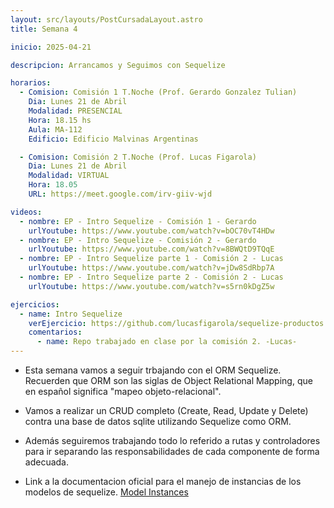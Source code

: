 ```yaml
---
layout: src/layouts/PostCursadaLayout.astro
title: Semana 4

inicio: 2025-04-21

descripcion: Arrancamos y Seguimos con Sequelize

horarios:
  - Comision: Comisión 1 T.Noche (Prof. Gerardo Gonzalez Tulian)
    Dia: Lunes 21 de Abril
    Modalidad: PRESENCIAL
    Hora: 18.15 hs
    Aula: MA-112
    Edificio: Edificio Malvinas Argentinas

  - Comision: Comisión 2 T.Noche (Prof. Lucas Figarola)
    Dia: Lunes 21 de Abril
    Modalidad: VIRTUAL
    Hora: 18.05
    URL: https://meet.google.com/irv-giiv-wjd

videos:
  - nombre: EP - Intro Sequelize - Comisión 1 - Gerardo
    urlYoutube: https://www.youtube.com/watch?v=bOC70vT4HDw
  - nombre: EP - Intro Sequelize - Comisión 2 - Gerardo
    urlYoutube: https://www.youtube.com/watch?v=8BWQtD9TQqE
  - nombre: EP - Intro Sequelize parte 1 - Comisión 2 - Lucas
    urlYoutube: https://www.youtube.com/watch?v=jDw8SdRbp7A
  - nombre: EP - Intro Sequelize parte 2 - Comisión 2 - Lucas
    urlYoutube: https://www.youtube.com/watch?v=s5rn0kDgZ5w

ejercicios:
  - name: Intro Sequelize
    verEjercicio: https://github.com/lucasfigarola/sequelize-productos
    comentarios:
      - name: Repo trabajado en clase por la comisión 2. -Lucas-
---
```


- Esta semana vamos a seguir trbajando con el ORM Sequelize. Recuerden que ORM son las siglas de Object Relational Mapping, que en español significa "mapeo objeto-relacional".

- Vamos a realizar un CRUD completo (Create, Read, Update y Delete) contra una base de datos sqlite utilizando Sequelize como ORM.

- Además seguiremos trabajando todo lo referido a rutas y controladores para ir separando las responsabilidades de cada componente de forma adecuada.

- Link a la documentacion oficial para el manejo de instancias de los modelos de sequelize. <a href="https://sequelize.org/docs/v6/core-concepts/model-instances/" target="_blank">Model Instances</a>
